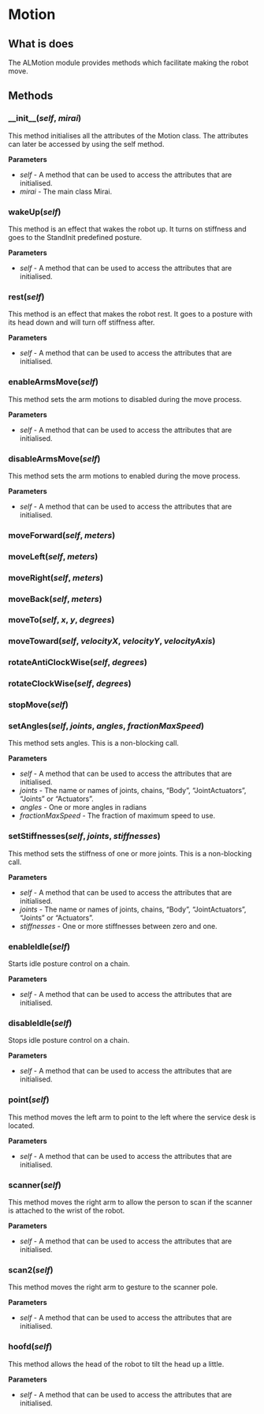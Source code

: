 # Motion

## What is does
The ALMotion module provides methods which facilitate making the robot move.

## Methods
### \_\_init\_\_(*self*, *mirai*)
This method initialises all the attributes of the Motion class. The attributes can later be accessed by using
the self method. 

__Parameters__
- *self* - A method that can be used to access the attributes that are initialised. 
- *mirai* - The main class Mirai. 

### wakeUp(*self*)
This method is an effect that wakes the robot up. It turns on stiffness and goes to the StandInit predefined posture.

__Parameters__
- *self* - A method that can be used to access the attributes that are initialised. 
### rest(*self*)
This method is an effect that makes the robot rest. It goes to a posture with its head down and will turn off stiffness after.

__Parameters__
- *self* - A method that can be used to access the attributes that are initialised. 
### enableArmsMove(*self*)
This method sets the arm motions to disabled during the move process.

__Parameters__
- *self* - A method that can be used to access the attributes that are initialised.
### disableArmsMove(*self*)
This method sets the arm motions to enabled during the move process.

__Parameters__
- *self* - A method that can be used to access the attributes that are initialised.
### moveForward(*self*, *meters*)

### moveLeft(*self*, *meters*)

### moveRight(*self*, *meters*)

### moveBack(*self*, *meters*)

### moveTo(*self*, *x*, *y*, *degrees*)

### moveToward(*self*, *velocityX*, *velocityY*, *velocityAxis*)

### rotateAntiClockWise(*self*, *degrees*)

### rotateClockWise(*self*, *degrees*)

### stopMove(*self*)

### setAngles(*self*, *joints*, *angles*, *fractionMaxSpeed*)
This method sets angles. This is a non-blocking call.

__Parameters__
- *self* - A method that can be used to access the attributes that are initialised. 
- *joints* -  The name or names of joints, chains, “Body”, “JointActuators”, “Joints” or “Actuators”.
- *angles* - One or more angles in radians
- *fractionMaxSpeed* - The fraction of maximum speed to use.
### setStiffnesses(*self*, *joints*, *stiffnesses*)
This method sets the stiffness of one or more joints. This is a non-blocking call.

__Parameters__
- *self* - A method that can be used to access the attributes that are initialised. 
- *joints* -  The name or names of joints, chains, “Body”, “JointActuators”, “Joints” or “Actuators”.
- *stiffnesses* - One or more stiffnesses between zero and one.
### enableIdle(*self*)
Starts idle posture control on a chain.

__Parameters__
- *self* - A method that can be used to access the attributes that are initialised.
### disableIdle(*self*)
Stops idle posture control on a chain.

__Parameters__
- *self* - A method that can be used to access the attributes that are initialised.
### point(*self*)
This method moves the left arm to point to the left where the service desk is located.

__Parameters__
- *self* - A method that can be used to access the attributes that are initialised.
### scanner(*self*)
This method moves the right arm to allow the person to scan if the scanner is attached to the wrist of the robot.

__Parameters__
- *self* - A method that can be used to access the attributes that are initialised.
### scan2(*self*)
This method moves the right arm to gesture to the scanner pole.

__Parameters__
- *self* - A method that can be used to access the attributes that are initialised.
### hoofd(*self*)
This method allows the head of the robot to tilt the head up a little.

__Parameters__
- *self* - A method that can be used to access the attributes that are initialised.
